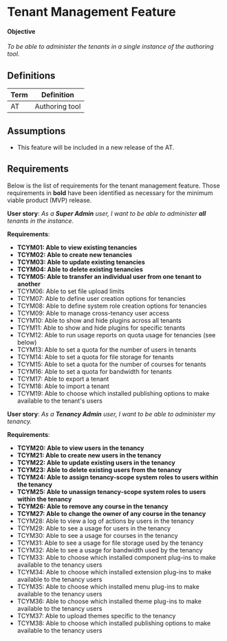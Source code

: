 # Tenant Management Feature

#### Objective
*To be able to administer the tenants in a single instance of the authoring tool.*

## Definitions
| Term                             | Definition |
| -------------------------------- | ---------- |
| AT                               | Authoring tool |

## Assumptions

- This feature will be included in a new release of the AT.

## Requirements

Below is the list of requirements for the tenant management feature. Those requirements in **bold** have been identified as necessary for the minimum viable product (MVP) release.

**User story**: *As a __Super Admin__ user, I want to be able to administer __all__ tenants in the instance.*

**Requirements**:

- **TCYM01: Able to view existing tenancies**
- **TCYM02: Able to create new tenancies**
- **TCYM03: Able to update existing tenancies**
- **TCYM04: Able to delete existing tenancies**
- **TCYM05: Able to transfer an individual user from one tenant to another**
- TCYM06: Able to set file upload limits
- TCYM07: Able to define user creation options for tenancies
- TCYM08: Able to define system role creation options for tenancies
- TCYM09: Able to manage cross-tenancy user access
- TCYM10: Able to show and hide plugins across all tenants
- TCYM11: Able to show and hide plugins for specific tenants
- TCYM12: Able to run usage reports on quota usage for tenancies (see below)
- TCYM13: Able to set a quota for the number of users in tenants
- TCYM14: Able to set a quota for file storage for tenants
- TCYM15: Able to set a quota for the number of courses for tenants
- TCYM16: Able to set a quota for bandwidth for tenants
- TCYM17: Able to export a tenant
- TCYM18: Able to import a tenant
- TCYM19: Able to choose which installed publishing options to make available to the tenant's users

**User story**: *As a __Tenancy Admin__ user, I want to be able to administer my tenancy.*

**Requirements**:
- **TCYM20: Able to view users in the tenancy**
- **TCYM21: Able to create new users in the tenancy**
- **TCYM22: Able to update existing users in the tenancy**
- **TCYM23: Able to delete existing users from the tenancy**
- **TCYM24:	Able to assign tenancy-scope system roles to users within the tenancy**
- **TCYM25:	Able to unassign tenancy-scope system roles to users within the tenancy**
- **TCYM26:	Able to remove any course in the tenancy**
- **TCYM27:	Able to change the owner of any course in the tenancy**
- TCYM28: Able to view a log of actions by users in the tenancy
- TCYM29: Able to see a usage for users in the tenancy
- TCYM30: Able to see a usage for courses in the tenancy
- TCYM31: Able to see a usage for file storage used by the tenancy
- TCYM32: Able to see a usage for bandwidth used by the tenancy
- TCYM33: Able to choose which installed component plug-ins to make available to the tenancy users
- TCYM34: Able to choose which installed extension plug-ins to make available to the tenancy users
- TCYM35: Able to choose which installed menu plug-ins to make available to the tenancy users
- TCYM36: Able to choose which installed theme plug-ins to make available to the tenancy users
- TCYM37: Able to upload themes specific to the tenancy
- TCYM38: Able to choose which installed publishing options to make available to the tenancy users
